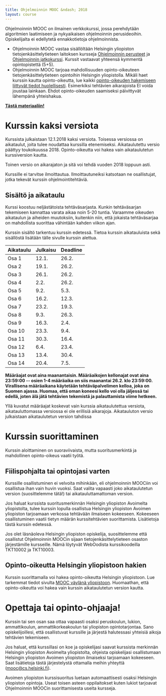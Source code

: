 ```yaml
---
title: Ohjelmoinnin MOOC &ndash; 2018
layout: course
---
```


Ohjelmoinnin MOOC on ilmainen verkkokurssi, jossa perehdytään algoritmien laatimiseen ja nykyaikaisen ohjelmoinnin perusideoihin. Opiskelijalta ei edellytetä ennakkotietoja ohjelmoinnista.

- Ohjelmoinnin MOOC vastaa sisällöltään Helsingin yliopiston tietojenkäsittelytieteen laitoksen kursseja <a href="https://courses.helsinki.fi/fi/tkt10002" target="_blank"  onclick="ga('send', 'event', 'link', 'click', 'outbound-ohpe-tkt10002')">Ohjelmoinnin perusteet</a> ja <a href="https://courses.helsinki.fi/fi/tkt10003" target="_blank" onclick="ga('send', 'event', 'link', 'click', 'outbound-ohja-tkt10003')">Ohjelmoinnin jatkokurssi</a>. Kurssit vastaavat yhteensä kymmentä opintopistettä (5+5).
- Ohjelmoinnin MOOC tarjoaa mahdollisuuden opinto-oikeuteen tietojenkäsittelytieteen opintoihin Helsingin yliopistolla. Mikäli haet kurssin kautta opinto-oikeutta, lue kaikki [opinto-oikeuden hakemiseen liittyvät tiedot huolellisesti](opinto-oikeus.html). Esimerkiksi tehtävien aikarajoista EI voida joustaa lainkaan. Ehdot opinto-oikeuden saamiseksi päivittyvät lähempänä yhteishakua.

**<a href="https://materiaalit.github.io/ohjelmointi-18/" target="_blank"  onclick="ga('send', 'event', 'link', 'click', 'outbound-ohjelmointi-2018')" class="to-material-button">Tästä materiaaliin!</a>**

# Kurssin kaksi versiota

Kurssista julkaistaan 12.1.2018 kaksi versiota. Toisessa versiossa on aikataulut, joita tulee noudattaa kurssilla etenemiseksi. Aikataulutettu versio päättyy toukokuussa 2018. Opinto-oikeutta voi hakea vain aikataulutetun kurssiversion kautta.

Toinen versio on aikarajaton ja sitä voi tehdä vuoden 2018 loppuun asti.

Kurssille ei tarvitse ilmoittautua. Ilmoittautuneiksi katsotaan ne osallistujat, jotka tekevät kurssin ohjelmointitehtäviä.

## Sisältö ja aikataulu

Kurssi koostuu neljästätoista tehtäväsarjasta. Kunkin tehtäväsarjan tekemiseen kannattaa varata aikaa noin 5-20 tuntia. Varaamme oikeuden aikataulun ja aiheiden muutoksiin, kuitenkin niin, että jokaista tehtäväsarjaa on mahdollista suorittaa vähintään kahden viikon ajan.

Kurssin sisältö tarkentuu kurssin edetessä. Tietoa kurssin aikatauluista sekä sisällöstä lisätään tälle sivulle kurssin alettua.


Aikataulu   | Julkaisu  | Deadline
:---------  |:--------- |:--------
Osa 1    | 12.1.     | 26.2.
Osa 2    | 19.1.     | 26.2.
Osa 3    | 26.1.     | 26.2.
Osa 4    | 2.2.      | 26.2.
Osa 5    | 9.2.      | 5.3. 
Osa 6    | 16.2.     | 12.3.
Osa 7    | 23.2.     | 19.3.
Osa 8    | 9.3.      | 26.3.
Osa 9    | 16.3.     | 2.4. 
Osa 10   | 23.3.     | 9.4. 
Osa 11   | 30.3.     | 16.4.
Osa 12   | 6.4.      | 23.4.
Osa 13   | 13.4.     | 30.4.
Osa 14   | 20.4.     | 7.5. 

**Määräajat ovat aina maanantaisin. Määräaikojen kellonajat ovat aina 23:59:00 -- osien 1-4 määräaika on siis maanantai 26.2. klo 23:59:00. Virallisena määräaikana käytetään tehtäväpalvelimen kelloa, joka on Suomen ajassa. Huomaa, että oman koneesi kello voi olla jäljessä tai edellä, joten älä jätä tehtävien tekemistä ja palauttamista viime hetkeen.**

Yllä kuvatut määräajat koskevat vain kurssia aikataulutettua versiota, aikatauluttomassa versiossa ei ole erillisiä aikarajoja. Aikatauluton versio julkaistaan aikataulutetun version tahdissa

# Kurssin suorittaminen

Kurssin aloittaminen on suoraviivaista, mutta suoritusmerkintä ja mahdollinen opinto-oikeus vaatii työtä.

## Fiilispohjalta tai opintojasi varten

Kurssille osallistuminen ei velvoita mihinkään, eli ohjelmoinnin MOOCiin voi osallistua ihan vain huvin vuoksi. Saat valita vapaasti joko aikataulutetun version (suosittelemme tätä!) tai aikatauluttamattoman version.

Jos haluat kurssista suoritusmerkinnän Helsingin yliopiston Avoimelta yliopistolta, tulee kurssin lopulla osallistua Helsingin yliopiston Avoimen yliopiston tarjoamaan verkossa tehtävään ilmaiseen kokeeseen. Kokeeseen osallistuminen vaatii tietyn määrän kurssitehtävien suorittamista. Lisätietoja tästä kurssin edetessä.

<!--
- Ilmoittautuminen tapahtuu seuraavilla lomakkeilla:

  - <a href="https://www.avoin.helsinki.fi/palvelut/ilmo/index.aspx?id=23420" target="_blank" onclick="ga('send', 'event', 'link', 'click', 'outbound-ohpe-avoin-ilmoittautuminen')">Ohjelmoinnin perusteet (MOOC) ilmoittautumislomake</a>
  - <a href="https://www.avoin.helsinki.fi/palvelut/ilmo/index.aspx?id=23422" target="_blank" onclick="ga('send', 'event', 'link', 'click', 'outbound-ohja-avoin-ilmoittautuminen')">Ohjelmoinnin jatkokurssi (MOOC) ilmoittautumislomake</a>

- Aktivoi Helsingin yliopiston käyttäjätunnus seuraavia ohjeita seuraten ilmoittautumista seuraavana päivänä.

  - <a href="https://helpdesk.it.helsinki.fi/ohjeet/kirjautuminen-ja-yhteydet/kayttajatunnus/ohjeet-yliopiston-kayttajatunnuksen-aktivointiin" target="_blank" onclick="ga('send', 'event', 'link', 'click', 'outbound-tunnuksen-aktivointi')">Ohjeet Helsingin yliopiston käyttäjätunnusten aktivointiin</a>

- Tunnusten aktivoinnin jälkeen pääset Avoimen yliopiston MOODLEen ja sen tenttitilaan. Linkit lisätään tänne.

  - <a href="https://moodle.helsinki.fi/course/view.php?id=22330" target="_blank" onclick="ga('send', 'event', 'link', 'click', 'outbound-moodle')">Tentin tekemisessä käytettävä MOODLE-alusta (kurssiavain on "MOOCs16")</a>
-->


Jos olet läsnäoleva Helsingin yliopiston opiskelija, suosittelemme että osallistut Ohjelmoinnin MOOCin sijaan tietojenkäsittelytieteen osaston järjestämille kursseille. Nämä löytyvät WebOodista kurssikoodeilla TKT10002 ja TKT10003.

## Opinto-oikeutta Helsingin yliopistoon hakien

Kurssin suorittamalla voi hakea opinto-oikeutta Helsingin yliopistoon. Lue tarkemmat tiedot sivulta [MOOC väylänä yliopistoon](opinto-oikeus.html). Huomaathan, että opinto-oikeutta voi hakea vain kurssin aikataulutetun version kautta.


# Opettaja tai opinto-ohjaaja!

Kurssin tai sen osan saa ottaa vapaasti osaksi peruskoulun, lukion,  ammattikoulun, ammattikorkeakoulun tai yliopiston opintotarjontaa. Sano opiskelijoillesi, että osallistuvat kurssille ja järjestä halutessasi yhteisiä aikoja tehtävien tekemiseen.

Jos haluat, että kurssillasi on koe ja opiskelijasi saavat kurssista merkinnän Helsingin yliopiston Avoimelta yliopistolta, ohjeista opiskelijasi osallistumaan Helsingin yliopiston Avoimen yliopiston ilmaiseksi tarjoamaan kokeeseen. Saat lisätietoja tästä järjestelystä ottamalla meihin yhteyttä (<mooc@cs.helsinki.fi>).

Avoimen yliopiston kurssisuoritus luetaan automaattisesti osaksi Helsingin yliopiston opintoja. Useat toisen asteen oppilaitokset kuten lukiot tarjoavat Ohjelmoinnin MOOCin suorittamisesta useita kursseja.

